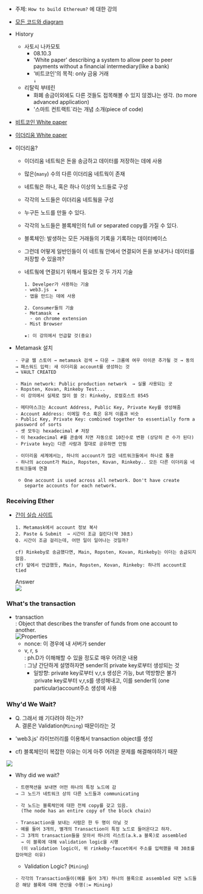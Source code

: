 - 주제: `How to build Ethereum?` 에 대한 강의

- [모든 코드와 diagram](https://github.com/StephenGrider/EthereumCasts)  

- History  
  - 사토시 나카모토
    - 08.10.3
    - 'White paper' describing a system to allow peer to peer payments without a financial intermediary(like a bank)  
    - '비트코인'의 목적: only 금융 거래  
  `↓`  
  - 리탈릭 부테린  
    - 화폐 송금이외에도 다른 것들도 접목해볼 수 있지 않겠냐는 생각. (to more advanced application)  
    - '스마트 컨트랙트`라는 개념 소개(piece of code)  
 
- [비트코인 White paper](https://bitcoin.org/bitcoin.pdf)  
- [이더리움 White paper](http://web.archive.org/web/20131228111141/http://vbuterin.com/ethereum.html)  

- 이더리움?  
  - 이더리움 네트웍은 돈을 송금하고 데이터를 저장하는 데에 사용  
  - 많은(`many`) 수의 다른 이더리움 네트웍이 존재  
  - 네트웤은 하나, 혹은 하나 이상의 노드들로 구성  
  - 각각의 노드들은 이더리움 네트웤을 구성  
  - 누구든 노드를 만들 수 있다.  
  - 각각의 노드들은 블록체인의 full or separated copy를 가질 수 있다.  
  - 블록체인: 발생하는 모든 거래들의 기록을 기록하는 데이터베이스  
  
  - 그런데 어떻게 일반인들이 이 네트웤 안에서 연결되어 돈을 보내거나 데이터를 저장할 수 있을까?  
  
  - 네트웤에 연결되기 위해서 필요한 것 두 가지 기술  
    ```  
    1. Develper가 사용하는 기술  
    - web3.js  ★
    - 앱을 만드는 데에 사용  
    
    2. Consumer들의 기술  
    - Metamask  ★
      - on chrome extension  
    - Mist Browser  
    
    ★: 이 강의에서 언급할 것(중요)  
    ```  
 
- Metamask 설치  
  ```
  - 구글 웹 스토어 → metamask 검색 → 다운 → 크롬에 여우 아이콘 추가될 것 → 동의  
  → 패스워드 입력: 새 이더리움 account를 생성하는 것  
  → VAULT CREATED 
  ```  
  ```  
  - Main network: Public production network  → 실물 사용되는 곳  
  - Ropsten, Kovan, Rinkeby Test...  
  - 이 강의에서 실제로 많이 쓸 것: Rinkeby, 로컬호스트 8545
  ```  
  ```  
  - 메타마스크는 Account Address, Public Key, Private Key를 생성해줌  
  - Account Address: 이메일 주소 혹은 유저 이름과 비슷  
  - Public Key, Private Key: combined together to essentially form a password of sorts
  - 셋 모두는 hexadecimal # 저장  
  - 이 hexadecimal #를 콘솔에 치면 자동으로 10진수로 변환 (상당히 큰 수가 된다)  
  - Private key는 다른 사람과 절대로 공유하면 안됨  
  
  - 이더리움 세계에서는, 하나의 account가 많은 네트워크들에서 하나로 통용  
  - 하나의 account가 Main, Ropsten, Kovan, Rinkeby.. 모든 다른 이더리움 네트워크들에 연결  
  ```  
  - `One account is used across all network. Don't have create separte accounts for each network.`
 
### Receiving Ether  
- [간이 실습 사이트](rinkeby-faucet.com)  
  ```  
  1. Metamask에서 account 정보 복사  
  2. Paste & Submit  → 시간이 조금 걸린다(약 30초)  
  Q. 시간이 조금 걸리는데, 어떤 일이 일어나는 것일까?  
  
  cf) Rinkeby로 송금했다면, Main, Ropsten, Kovan, Rinkeby는 이더는 송금되지 않음.  
  cf) 앞에서 언급했듯, Main, Ropsten, Kovan, Rinkeby: 하나의 account로 tied
  ```  
  Answer  
  ![](http://drive.google.com/uc?export=view&id=10nKS-g65AwuNH8Xj8XxCjrUBgeESCOn0)     
### What's the transaction    
  - transaction  
    : Object that describes the transfer of funds from one account to another.  
  ![Properties](http://drive.google.com/uc?export=view&id=1ARQJ-Xn7pT36_mx8YQFg6ywltKqPAUB4)  
    - nonce: 이 경우에 내 서버가 sender
    - v, r, s  
      : ph.D가 이해해할 수 있을 정도로 매우 어려운 내용  
      : 그냥 간단하게 설명하자면 sender의 private key로부터 생성되는 것  
      - 일방향: private key로부터 v,r,s 생성은 가능, but 역방향은 불가  
      :private key로부터 v,r,s를 생성해내고, 이를 sender의 (one particular)account주소 생성에 사용   

### Why'd We Wait?  
  - Q. 그래서 왜 기다려야 하는가?  
    A. 결론은 Validation(`Mining`) 때문이라는 것   
  
  - 'web3.js' 라이브러리를 이용해서 transaction object를 생성  
  - cf) 블록체인이 복잡한 이유는 이게 아주 어려운 문제를 해결해야하기 때문  
  
  ![](http://drive.google.com/uc?export=view&id=10u0ClxxA2QbE8SUNJXLt8YTYpa75rwma)  
  
  - Why did we wait?  
    ```  
    - 트랜잭션을 보내면 어떤 하나의 특정 노드에 감  
    → 그 노드가 네트워크 상의 다른 노드들과 communicating  
    
    - 각 노드는 블록체인에 대한 전체 copy를 갖고 있음.  
      (The node has an entire copy of the block chain)  
      
    - Transaction을 보내는 사람은 한 두 명이 아닐 것 
    - 예를 들어 3개의, 별개의 Transaction이 특정 노드로 들어온다고 하자.  
    - 그 3개의 transaction들을 모아서 하나의 리스트(a.k.a 블록)로 assembled  
      → 이 블록에 대해 validation logic을 시행
      (이 validation logic이, 위 rinkeby-faucet에서 주소를 입력했을 때 30초를 잡아먹은 이유)
    ```  
    
    - Validation Logic? (`Mining`)
    ```  
    - 각각의 Transaction들이(예를 들어 3개) 하나의 블록으로 assembled 되면 노드들은 해당 블록에 대해 연산을 수행(:= Mining)  
    ```  

